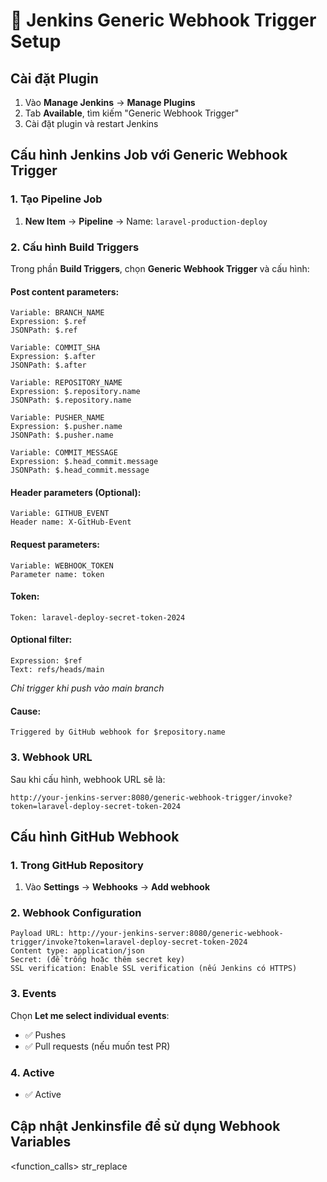 # 🔗 Jenkins Generic Webhook Trigger Setup

## Cài đặt Plugin

1. Vào **Manage Jenkins** → **Manage Plugins**
2. Tab **Available**, tìm kiếm "Generic Webhook Trigger"
3. Cài đặt plugin và restart Jenkins

## Cấu hình Jenkins Job với Generic Webhook Trigger

### 1. Tạo Pipeline Job

1. **New Item** → **Pipeline** → Name: `laravel-production-deploy`

### 2. Cấu hình Build Triggers

Trong phần **Build Triggers**, chọn **Generic Webhook Trigger** và cấu hình:

#### Post content parameters:
```
Variable: BRANCH_NAME
Expression: $.ref
JSONPath: $.ref

Variable: COMMIT_SHA
Expression: $.after
JSONPath: $.after

Variable: REPOSITORY_NAME
Expression: $.repository.name
JSONPath: $.repository.name

Variable: PUSHER_NAME
Expression: $.pusher.name
JSONPath: $.pusher.name

Variable: COMMIT_MESSAGE
Expression: $.head_commit.message
JSONPath: $.head_commit.message
```

#### Header parameters (Optional):
```
Variable: GITHUB_EVENT
Header name: X-GitHub-Event
```

#### Request parameters:
```
Variable: WEBHOOK_TOKEN
Parameter name: token
```

#### Token:
```
Token: laravel-deploy-secret-token-2024
```

#### Optional filter:
```
Expression: $ref
Text: refs/heads/main
```
*Chỉ trigger khi push vào main branch*

#### Cause:
```
Triggered by GitHub webhook for $repository.name
```

### 3. Webhook URL

Sau khi cấu hình, webhook URL sẽ là:
```
http://your-jenkins-server:8080/generic-webhook-trigger/invoke?token=laravel-deploy-secret-token-2024
```

## Cấu hình GitHub Webhook

### 1. Trong GitHub Repository

1. Vào **Settings** → **Webhooks** → **Add webhook**

### 2. Webhook Configuration

```
Payload URL: http://your-jenkins-server:8080/generic-webhook-trigger/invoke?token=laravel-deploy-secret-token-2024
Content type: application/json
Secret: (để trống hoặc thêm secret key)
SSL verification: Enable SSL verification (nếu Jenkins có HTTPS)
```

### 3. Events

Chọn **Let me select individual events**:
- ✅ Pushes
- ✅ Pull requests (nếu muốn test PR)

### 4. Active
- ✅ Active

## Cập nhật Jenkinsfile để sử dụng Webhook Variables

<function_calls>
<invoke name="str-replace-editor">
<parameter name="command">str_replace
